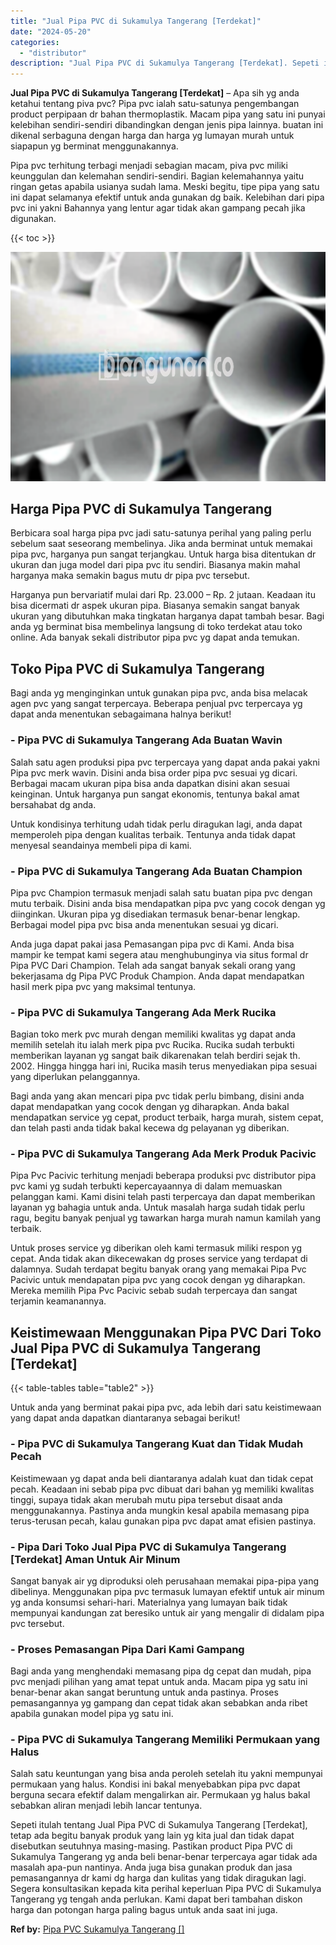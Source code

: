 ```yaml
---
title: "Jual Pipa PVC di Sukamulya Tangerang [Terdekat]"
date: "2024-05-20"
categories: 
  - "distributor"
description: "Jual Pipa PVC di Sukamulya Tangerang [Terdekat]. Sepeti itulah tentang Jual Pipa PVC di Sukamulya Tangerang [Terdekat], tetap ada begitu banyak produk yang..."
---
```


**Jual Pipa PVC di Sukamulya Tangerang \[Terdekat\]** – Apa sih yg anda ketahui tentang piva pvc? Pipa pvc ialah satu-satunya pengembangan product perpipaan dr bahan thermoplastik. Macam pipa yang satu ini punyai kelebihan sendiri-sendiri dibandingkan dengan jenis pipa lainnya. buatan ini dikenal serbaguna dengan harga dan harga yg lumayan murah untuk siapapun yg berminat menggunakannya.

Pipa pvc terhitung terbagi menjadi sebagian macam, piva pvc miliki keunggulan dan kelemahan sendiri-sendiri. Bagian kelemahannya yaitu ringan getas apabila usianya sudah lama. Meski begitu, tipe pipa yang satu ini dapat selamanya efektif untuk anda gunakan dg baik. Kelebihan dari pipa pvc ini yakni Bahannya yang lentur agar tidak akan gampang pecah jika digunakan.

{{< toc >}}

![Jual Pipa PVC di Sukamulya Tangerang [Terdekat]](/images/jaul-pipa-pvc-01.png)

## Harga Pipa PVC di Sukamulya Tangerang

Berbicara soal harga pipa pvc jadi satu-satunya perihal yang paling perlu sebelum saat seseorang membelinya. Jika anda berminat untuk memakai pipa pvc, harganya pun sangat terjangkau. Untuk harga bisa ditentukan dr ukuran dan juga model dari pipa pvc itu sendiri. Biasanya makin mahal harganya maka semakin bagus mutu dr pipa pvc tersebut.

Harganya pun bervariatif mulai dari Rp. 23.000 – Rp. 2 jutaan. Keadaan itu bisa dicermati dr aspek ukuran pipa. Biasanya semakin sangat banyak ukuran yang dibutuhkan maka tingkatan harganya dapat tambah besar. Bagi anda yg berminat bisa membelinya langsung di toko terdekat atau toko online. Ada banyak sekali distributor pipa pvc yg dapat anda temukan.

## Toko Pipa PVC di Sukamulya Tangerang

Bagi anda yg menginginkan untuk gunakan pipa pvc, anda bisa melacak agen pvc yang sangat terpercaya. Beberapa penjual pvc terpercaya yg dapat anda menentukan sebagaimana halnya berikut!

### \- Pipa PVC di Sukamulya Tangerang Ada Buatan Wavin

Salah satu agen produksi pipa pvc terpercaya yang dapat anda pakai yakni Pipa pvc merk wavin. Disini anda bisa order pipa pvc sesuai yg dicari. Berbagai macam ukuran pipa bisa anda dapatkan disini akan sesuai keinginan. Untuk harganya pun sangat ekonomis, tentunya bakal amat bersahabat dg anda.

Untuk kondisinya terhitung udah tidak perlu diragukan lagi, anda dapat memperoleh pipa dengan kualitas terbaik. Tentunya anda tidak dapat menyesal seandainya membeli pipa di kami.

### \- Pipa PVC di Sukamulya Tangerang Ada Buatan Champion

Pipa pvc Champion termasuk menjadi salah satu buatan pipa pvc dengan mutu terbaik. Disini anda bisa mendapatkan pipa pvc yang cocok dengan yg diinginkan. Ukuran pipa yg disediakan termasuk benar-benar lengkap. Berbagai model pipa pvc bisa anda menentukan sesuai yg dicari.

Anda juga dapat pakai jasa Pemasangan pipa pvc di Kami. Anda bisa mampir ke tempat kami segera atau menghubunginya via situs formal dr Pipa PVC Dari Champion. Telah ada sangat banyak sekali orang yang bekerjasama dg Pipa PVC Produk Champion. Anda dapat mendapatkan hasil merk pipa pvc yang maksimal tentunya.

### \- Pipa PVC di Sukamulya Tangerang Ada Merk Rucika

Bagian toko merk pvc murah dengan memiliki kwalitas yg dapat anda memilih setelah itu ialah merk pipa pvc Rucika. Rucika sudah terbukti memberikan layanan yg sangat baik dikarenakan telah berdiri sejak th. 2002. Hingga hingga hari ini, Rucika masih terus menyediakan pipa sesuai yang diperlukan pelanggannya.

Bagi anda yang akan mencari pipa pvc tidak perlu bimbang, disini anda dapat mendapatkan yang cocok dengan yg diharapkan. Anda bakal mendapatkan service yg cepat, product terbaik, harga murah, sistem cepat, dan telah pasti anda tidak bakal kecewa dg pelayanan yg diberikan.

### \- Pipa PVC di Sukamulya Tangerang Ada Merk Produk Pacivic

Pipa Pvc Pacivic terhitung menjadi beberapa produksi pvc distributor pipa pvc kami yg sudah terbukti kepercayaannya di dalam memuaskan pelanggan kami. Kami disini telah pasti terpercaya dan dapat memberikan layanan yg bahagia untuk anda. Untuk masalah harga sudah tidak perlu ragu, begitu banyak penjual yg tawarkan harga murah namun kamilah yang terbaik.

Untuk proses service yg diberikan oleh kami termasuk miliki respon yg cepat. Anda tidak akan dikecewakan dg proses service yang terdapat di dalamnya. Sudah terdapat begitu banyak orang yang memakai Pipa Pvc Pacivic untuk mendapatan pipa pvc yang cocok dengan yg diharapkan. Mereka memilih Pipa Pvc Pacivic sebab sudah terpercaya dan sangat terjamin keamanannya.

## Keistimewaan Menggunakan Pipa PVC Dari Toko Jual Pipa PVC di Sukamulya Tangerang \[Terdekat\]

{{< table-tables table="table2" >}}

Untuk anda yang berminat pakai pipa pvc, ada lebih dari satu keistimewaan yang dapat anda dapatkan diantaranya sebagai berikut!

### \- Pipa PVC di Sukamulya Tangerang Kuat dan Tidak Mudah Pecah

Keistimewaan yg dapat anda beli diantaranya adalah kuat dan tidak cepat pecah. Keadaan ini sebab pipa pvc dibuat dari bahan yg memiliki kwalitas tinggi, supaya tidak akan merubah mutu pipa tersebut disaat anda menggunakannya. Pastinya anda mungkin kesal apabila memasang pipa terus-terusan pecah, kalau gunakan pipa pvc dapat amat efisien pastinya.

### \- Pipa Dari Toko Jual Pipa PVC di Sukamulya Tangerang \[Terdekat\] Aman Untuk Air Minum

Sangat banyak air yg diproduksi oleh perusahaan memakai pipa-pipa yang dibelinya. Menggunakan pipa pvc termasuk lumayan efektif untuk air minum yg anda konsumsi sehari-hari. Materialnya yang lumayan baik tidak mempunyai kandungan zat beresiko untuk air yang mengalir di didalam pipa pvc tersebut.

### \- Proses Pemasangan Pipa Dari Kami Gampang

Bagi anda yang menghendaki memasang pipa dg cepat dan mudah, pipa pvc menjadi pilihan yang amat tepat untuk anda. Macam pipa yg satu ini benar-benar akan sangat beruntung untuk anda pastinya. Proses pemasangannya yg gampang dan cepat tidak akan sebabkan anda ribet apabila gunakan model pipa yg satu ini.

### \- Pipa PVC di Sukamulya Tangerang Memiliki Permukaan yang Halus

Salah satu keuntungan yang bisa anda peroleh setelah itu yakni mempunyai permukaan yang halus. Kondisi ini bakal menyebabkan pipa pvc dapat berguna secara efektif dalam mengalirkan air. Permukaan yg halus bakal sebabkan aliran menjadi lebih lancar tentunya.

Sepeti itulah tentang Jual Pipa PVC di Sukamulya Tangerang \[Terdekat\], tetap ada begitu banyak produk yang lain yg kita jual dan tidak dapat disebutkan seutuhnya masing-masing. Pastikan product Pipa PVC di Sukamulya Tangerang yg anda beli benar-benar terpercaya agar tidak ada masalah apa-pun nantinya. Anda juga bisa gunakan produk dan jasa pemasangannya dr kami dg harga dan kulitas yang tidak diragukan lagi. Segera konsultasikan kepada kita perihal keperluan Pipa PVC di Sukamulya Tangerang yg tengah anda perlukan. Kami dapat beri tambahan diskon harga dan potongan harga paling bagus untuk anda saat ini juga.

**Ref by:** [Pipa PVC Sukamulya Tangerang []](https://id.wikipedia.org/wiki/Pipa)
